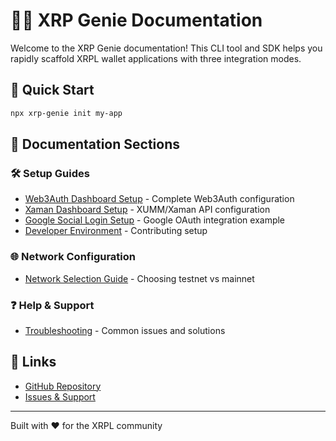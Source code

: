 # 🧞‍♂️ XRP Genie Documentation

Welcome to the XRP Genie documentation! This CLI tool and SDK helps you rapidly scaffold XRPL wallet applications with three integration modes.

## 🚀 Quick Start

```bash
npx xrp-genie init my-app
```

## 📖 Documentation Sections

### 🛠️ Setup Guides
- [Web3Auth Dashboard Setup](setup/web3auth-dashboard.md) - Complete Web3Auth configuration
- [Xaman Dashboard Setup](setup/xaman-dashboard.md) - XUMM/Xaman API configuration
- [Google Social Login Setup](setup/google-auth.md) - Google OAuth integration example
- [Developer Environment](setup/developer-environment.md) - Contributing setup

### 🌐 Network Configuration
- [Network Selection Guide](guides/network-selection.md) - Choosing testnet vs mainnet

### ❓ Help & Support
- [Troubleshooting](help/troubleshooting.md) - Common issues and solutions

## 🔗 Links

- [GitHub Repository](https://github.com/zhaben/xrp-genie)
- [Issues & Support](https://github.com/zhaben/xrp-genie/issues)

---

Built with ❤️ for the XRPL community